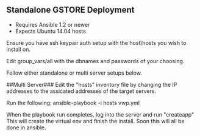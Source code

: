 ## Standalone GSTORE Deployment

- Requires Ansible 1.2 or newer
- Expects Ubuntu 14.04 hosts

Ensure you have ssh keypair auth setup with the host\hosts you wish to install on.

Edit group_vars/all with the dbnames and passwords of your choosing.

Follow either standalone or multi server setups below.




##Multi Server###
Edit the "hosts" inventory file by changing the IP addresses to the assicated addresses of the target servers.

Run the following:
ansible-playbook -i hosts vwp.yml



When the playbook run completes, log into the server and run "createapp" This will create the virtual env and finish the install.
Soon this will all be done in ansible.
